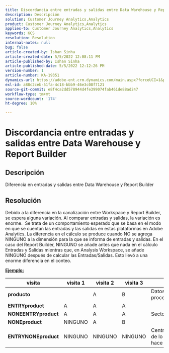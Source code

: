 ```yaml
---
title: Discordancia entre entradas y salidas entre Data Warehouse y Report Builder
description: Descripción
solution: Customer Journey Analytics,Analytics
product: Customer Journey Analytics,Analytics
applies-to: Customer Journey Analytics,Analytics
keywords: KCS
resolution: Resolution
internal-notes: null
bug: false
article-created-by: Ishan Sinha
article-created-date: 5/5/2022 12:08:11 PM
article-published-by: Ishan Sinha
article-published-date: 5/5/2022 12:12:26 PM
version-number: 1
article-number: KA-19351
dynamics-url: https://adobe-ent.crm.dynamics.com/main.aspx?forceUCI=1&pagetype=entityrecord&etn=knowledgearticle&id=92c7a606-6ccc-ec11-a7b5-6045bd00db25
exl-id: a88c2ceb-51fa-4c18-bbb9-46e3c08f7121
source-git-commit: e8f4ca2dd578944d4fe399074fab461de88ad247
workflow-type: tm+mt
source-wordcount: '174'
ht-degree: 10%

---
```


# Discordancia entre entradas y salidas entre Data Warehouse y Report Builder

## Descripción

Diferencia en entradas y salidas entre Data Warehouse y Report Builder

## Resolución


Debido a la diferencia en la canalización entre Workspace y Report Builder, se espera alguna variación. Al comparar entradas y salidas, la variación es enorme. 
Se trata de un comportamiento esperado que se basa en el modo en que se cuentan las entradas y las salidas en estas plataformas en Adobe Analytics. La diferencia en el cálculo se produce cuando NO se agrega NINGUNO a la dimensión para la que se informa de entradas y salidas. En el caso del Report Builder, NINGUNO se añade antes que nada en el cálculo Entradas y Salidas mientras que, en Analysis Workspace, se añade NINGUNO después de calcular las Entradas/Salidas. Esto llevó a una enorme diferencia en el conteo.

<u><b>Ejemplo:</b></u>


| <b>visita</b> | <b>visita 1</b> | <b>visita 2</b> | <b>visita 3</b> |   |
| --- | --- | --- | --- | --- |
| <b>producto</b> |   | A | B | Datos sin procesar |
| <b>ENTRYproduct</b> | A | A | A |   |
| <b>NONEENTRYproduct</b> | A | A | A | Sector |
| <b>NONEproduct</b> | NINGUNO | A | B |   |
| <b>ENTRYNONEproduct</b> | NINGUNO | NINGUNO | NINGUNO | Centralización de lo que RB hace |
